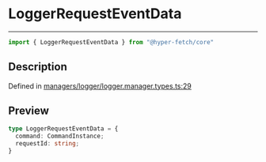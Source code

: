 

# LoggerRequestEventData

<div class="api-docs__separator" data-reactroot="">

---

</div><div class="api-docs__import" data-reactroot="">

```ts
import { LoggerRequestEventData } from "@hyper-fetch/core"
```

</div><div class="api-docs__section">

## Description

</div><div class="api-docs__description"><span class="api-docs__do-not-parse">



</span></div><p class="api-docs__definition">

Defined in [managers/logger/logger.manager.types.ts:29](https://github.com/BetterTyped/hyper-fetch/blob/9cf1f580/packages/core/src/managers/logger/logger.manager.types.ts#L29)

</p><div class="api-docs__section">

## Preview

</div><div class="api-docs__preview type">

```ts
type LoggerRequestEventData = {
  command: CommandInstance; 
  requestId: string; 
}
```

</div>